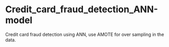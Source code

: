 # Credit_card_fraud_detection_ANN-model
Credit card fraud detection using ANN, use AMOTE for over sampling in the data.

